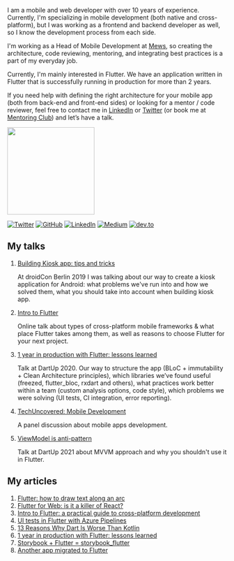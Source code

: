 I am a mobile and web developer with over 10 years of experience. Currently, I'm specializing in mobile development
(both native and cross-platform), but I was working as a frontend and backend developer as well, so I know the
development process from each side.

I'm working as a Head of Mobile Development at [Mews](https://github.com/mewsSystems/developers), so creating the
architecture, code reviewing, mentoring, and integrating best practices is a part of my everyday job.

Currently, I'm mainly interested in Flutter. We have an application written in Flutter that is successfully running in
production for more than 2 years.

If you need help with defining the right architecture for your mobile app (both from back-end and front-end sides) or
looking for a mentor / code reviewer, feel free to contact me in [LinkedIn](https://www.linkedin.com/in/ookamikb/)
or [Twitter](https://twitter.com/ookami_kb) (or book me at [Mentoring Club](https://www.mentoring-club.com/the-mentors/kirill-bubochkin)) and let’s have a talk.

<a href="https://openbadgefactory.com/v1/assertion/a7eef54185868b5d0e6e9f82cb908f5bfe4707cf"><img src="https://openbadgefactory.com/v1/badge/_/QUDMAPa5Y0a2EB.png?event=R0JN2Ia200a42L" width="200px"></a>

[![Twitter](https://img.shields.io/twitter/follow/ookami_kb?label=Twitter&style=social)](https://twitter.com/ookami_kb)
[![GitHub](https://img.shields.io/github/followers/ookami-kb?label=GitHub&style=social)](https://github.com/ookami-kb/)
[![LinkedIn](https://img.shields.io/static/v1?logo=linkedin&message=LinkedIn&color=0077B5&label=)](https://www.linkedin.com/in/ookamikb/)
[![Medium](https://img.shields.io/static/v1?logo=medium&message=Medium&color=000&label=)](https://ookamikb.medium.com)
[![dev.to](https://img.shields.io/static/v1?logo=dev.to&message=dev.to&color=000&label=)](https://dev.to/ookamikb)

## My talks

1. [Building Kiosk app: tips and tricks](https://www.droidcon.com/media-detail?video=353079956)

   At droidCon Berlin 2019 I was talking about our way to create a kiosk application for Android: what problems we've
   run into and how we solved them, what you should take into account when building kiosk app.
2. [Intro to Flutter](https://youtu.be/P1SLlW-kIp4)

   Online talk about types of cross-platform mobile frameworks & what place Flutter takes among them, as well as reasons
   to choose Flutter for your next project.
3. [1 year in production with Flutter: lessons learned](https://youtu.be/ARP5AozTplw)

   Talk at DartUp 2020. Our way to structure the app (BLoC + immutability + Clean Architecture principles), which
   libraries we’ve found useful (freezed, flutter_bloc, rxdart and others), what practices work better within a team
   (custom analysis options, code style), which problems we were solving (UI tests, CI integration, error reporting).
   
4. [TechUncovered: Mobile Development](https://youtu.be/MycKhoAD8J0)

   A panel discussion about mobile apps development.

5. [ViewModel is anti-pattern](https://youtu.be/J7fDHul6Oao)

   Talk at DartUp 2021 about MVVM approach and why you shouldn't use it in Flutter.

## My articles

1. [Flutter: how to draw text along an arc](https://medium.com/mews-devs/flutter-how-to-draw-text-along-an-arc-840d5501db69)
2. [Flutter for Web: is it a killer of React?](https://medium.com/mews-devs/flutter-for-web-is-it-a-killer-of-react-3d590fb8f4c5)
3. [Intro to Flutter: a practical guide to cross-platform development](https://medium.com/mews-devs/intro-to-flutter-a-practical-guide-to-cross-platform-development-937d4fafba0)
4. [UI tests in Flutter with Azure Pipelines](https://medium.com/flutter-community/ui-tests-in-flutter-with-azure-pipelines-c86dea44a0c2)
5. [13 Reasons Why Dart Is Worse Than Kotlin](https://medium.com/swlh/13-reasons-why-dart-is-worse-than-kotlin-9d315301528f)
6. [1 year in production with Flutter: lessons learned](https://medium.com/mews-devs/1-year-in-production-with-flutter-lessons-learned-5de86723c5df)
7. [Storybook + Flutter = storybook_flutter](https://medium.com/flutter-community/storybook-flutter-storybook-flutter-7fbe23a8188a)
8. [Another app migrated to Flutter](https://ookamikb.medium.com/another-app-migrated-to-flutter-701e658f596d)

